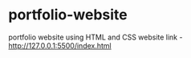 # portfolio-website
portfolio website using HTML and CSS
website link - http://127.0.0.1:5500/index.html
